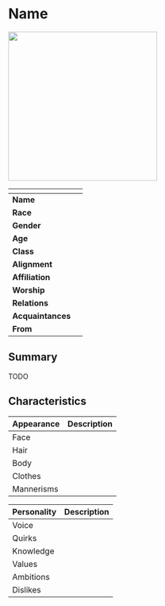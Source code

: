 # Name

<img src="../../images/people/name.png" height="300" />

| []() | |
| --- | --- |
| **Name** | |
| **Race** | |
| **Gender** | |
| **Age** | |
| **Class** | |
| **Alignment** | |
| **Affiliation** | |
| **Worship** | |
| **Relations** | |
| **Acquaintances** | |
| **From** | |

## Summary

TODO

## Characteristics

| Appearance | Description |
| --- | --- |
| Face | |
| Hair | |
| Body | |
| Clothes | |
| Mannerisms | |

| Personality | Description |
| --- | --- |
| Voice | |
| Quirks | |
| Knowledge | |
| Values | |
| Ambitions | |
| Dislikes | |
